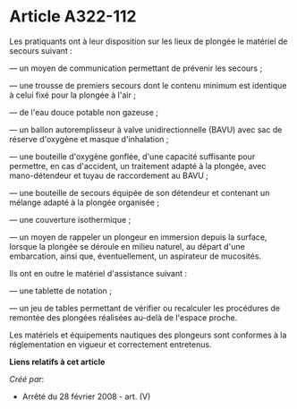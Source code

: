 # Article A322-112

Les pratiquants ont à leur disposition sur les lieux de plongée le matériel de secours suivant :

― un moyen de communication permettant de prévenir les secours ;

― une trousse de premiers secours dont le contenu minimum est identique à celui fixé pour la plongée à l'air ;

― de l'eau douce potable non gazeuse ;

― un ballon autoremplisseur à valve unidirectionnelle (BAVU) avec sac de réserve d'oxygène et masque d'inhalation ;

― une bouteille d'oxygène gonflée, d'une capacité suffisante pour permettre, en cas d'accident, un traitement adapté à la
plongée, avec mano-détendeur et tuyau de raccordement au BAVU ;

― une bouteille de secours équipée de son détendeur et contenant un mélange adapté à la plongée organisée ;

― une couverture isothermique ;

― un moyen de rappeler un plongeur en immersion depuis la surface, lorsque la plongée se déroule en milieu naturel, au départ
d'une embarcation, ainsi que, éventuellement, un aspirateur de mucosités.

Ils ont en outre le matériel d'assistance suivant :

― une tablette de notation ;

― un jeu de tables permettant de vérifier ou recalculer les procédures de remontée des plongées réalisées au-delà de l'espace
proche.

Les matériels et équipements nautiques des plongeurs sont conformes à la réglementation en vigueur et correctement
entretenus.

**Liens relatifs à cet article**

_Créé par_:

  - Arrêté du 28 février 2008 - art. (V)
